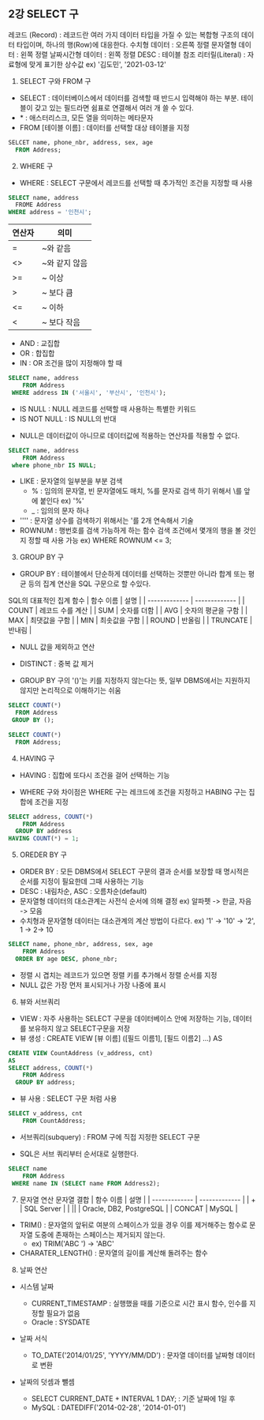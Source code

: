 ## 2강 SELECT 구

레코드 (Record) : 레코드란 여러 가지 데이터 타입을 가질 수 있는 복합형 구조의 데이터 타입이며, 하나의 행(Row)에 대응한다. 
수치형 데이터 : 오른쪽 정렬
문자열형 데이터 : 왼쪽 정렬
날짜시간형 데이터 : 왼쪽 정렬
DESC : 테이블 참조
리터릴(Literal) : 자료형에 맞게 표기한 상수값 ex) '김도민', '2021-03-12'

1. SELECT 구와 FROM 구
- SELECT : 데이터베이스에서 데이터를 검색할 때 반드시 입력해야 하는 부분. 테이블이 갖고 있는 필드라면 쉼표로 연결해서 여러 개 쓸 수 있다.
- \* : 애스터리스크, 모든 열을 의미하는 메타문자
- FROM [테이블 이름] : 데이터를 선택할 대상 테이블을 지정
``` sql
SELCET name, phone_nbr, address, sex, age 
  FROM Address;
```

2. WHERE 구
- WHERE : SELECT 구문에서 레코드를 선택할 때 추가적인 조건을 지정할 때 사용
``` sql
SELECT name, address
  FROME Address
WHERE address = '인천시';
```
| 연산자 | 의미 |
| ------------- | ------------- |
| = | ~와 같음	|
| <> | ~와 같지 않음	|
| >= | ~ 이상	|
| > | ~ 보다 큼	|
| <= | ~ 이하	|
| < | ~ 보다 작음	|
- AND : 교집합
- OR : 합집합
- IN : OR 조건을 많이 지정해야 할 때
``` sql
SELECT name, address
    FROM Address
 WHERE address IN ('서울시', '부산시', '인천시');
```
- IS NULL : NULL 레코드를 선택할 때 사용하는 특별한 키워드
- IS NOT NULL : IS NULL의 반대
* NULL은 데이터값이 아니므로 데이터값에 적용하는 연산자를 적용할 수 없다.
``` sql
SELECT name, address
    FROM Address
 where phone_nbr IS NULL;
```
- LIKE : 문자열의 일부분을 부분 검색
  - % : 임의의 문자열, 빈 문자열에도 매치, %를 문자로 검색 하기 위해서 \를 앞에 붙인다 ex) '%\'
  - _ : 임의의 문자 하나
- '''' : 문자열 상수를 검색하기 위해서는 '를 2개 연속해서 기술
- ROWNUM : 행번호를 검색 가능하게 하는 함수 검색 조건에서 몇개의 행을 볼 것인지 정할 때 사용 가능 ex) WHERE ROWNUM <= 3;

3. GROUP BY 구
- GROUP BY : 테이블에서 단순하게 데이터를 선택하는 것뿐만 아니라 합계 또는 평균 등의 집계 연산을 SQL 구문으로 할 수있다.

SQL의 대표적인 집계 함수
| 함수 이름 | 설명 |
| ------------- | ------------- |
| COUNT | 레코드 수를 계산	|
| SUM | 숫자를 더함	|
| AVG | 숫자의 평균을 구함	|
| MAX | 최댓값을 구함	|
| MIN | 최솟값을 구함	|
| ROUND | 반올림 |
| TRUNCATE | 반내림 |
- NULL 값을 제외하고 연산
- DISTINCT : 중복 값 제거

- GROUP BY 구의 '()'는 키를 지정하지 않는다는 뜻, 일부 DBMS에서는 지원하지 않지만 논리적으로 이해하기는 쉬움
``` sql
SELECT COUNT(*)
  FROM Address
 GROUP BY ();
 
SELECT COUNT(*)
  FROM Address;
```

4. HAVING 구
- HAVING : 집합에 또다시 조건을 걸어 선택하는 기능
* WHERE 구와 차이점은 WHERE 구는 레크드에 조건을 지정하고 HABING 구는 집합에 조건을 지정
``` sql
SELECT address, COUNT(*)
    FROM Address
  GROUP BY address
HAVING COUNT(*) = 1;
```

5. OREDER BY 구
- ORDER BY : 모든 DBMS에서 SELECT 구문의 결과 순서를 보장할 때 명시적은 순서를 지정이 필요한데 그때 사용하는 기능
- DESC : 내림차순, ASC : 오름차순(default)
- 문자열형 데이터의 대소관계는 사전식 순서에 의해 결정 ex) 알파펫 -> 한글, 자음 -> 모음
- 수치형과 문자열형 데이터는 대소관계의 계산 방법이 다르다. ex) '1' -> '10' -> '2', 1 -> 2-> 10
``` sql
SELECT name, phone_nbr, address, sex, age
    FROM Address
  ORDER BY age DESC, phone_nbr;
```
- 정렬 시 겹치는 레코드가 있으면 정렬 키를 추가해서 정렬 순서를 지정
- NULL 값은 가장 먼저 표시되거나 가장 나중에 표시

6. 뷰와 서브쿼리
- VIEW : 자주 사용하는 SELECT 구문을 데이터베이스 안에 저장하는 기능, 데이터를 보유하지 않고 SELECT구문을 저장
- 뷰 생성 : CREATE VIEW [뷰 이름] ([필드 이름1], [필드 이름2] ...) AS
``` sql
CREATE VIEW CountAddress (v_address, cnt)
AS
SELECT address, COUNT(*)
    FROM Address
  GROUP BY address;
```
- 뷰 사용 : SELECT 구문 처럼 사용
``` sql
SELECT v_address, cnt
    FROM CountAddress;
```

- 서브쿼리(subquery) : FROM 구에 직접 지정한 SELECT 구문
* SQL은 서브 쿼리부터 순서대로 실행한다.
``` sql
SELECT name
    FROM Address
 WHERE name IN (SELECT name FROM Address2);
```

7. 문자열 연산
문자열 결합
| 함수 이름 | 설명 |
| ------------- | ------------- |
| + | SQL Server	|
| || | Oracle, DB2, PostgreSQL	|
| CONCAT | MySQL	|


* TRIM() : 문자열의 앞뒤로 여분의 스페이스가 있을 경우 이를 제거해주는 함수로 문자열 도중에 존재하는 스페이스는 제거되지 않는다.
  - ex) TRIM('ABC  ') -> 'ABC'
* CHARATER_LENGTH() : 문자열의 길이를 계산해 돌려주는 함수

8. 날짜 연산
* 시스템 날짜
  - CURRENT_TIMESTAMP : 실행했을 때를 기준으로 시간 표시 함수, 인수를 지정할 필요가 없음
  - Oracle : SYSDATE
* 날짜 서식
  - TO_DATE('2014/01/25', 'YYYY/MM/DD') : 문자열 데이터를 날짜형 데이터로 변환

* 날짜의 덧셈과 뺄셈
  - SELECT CURRENT_DATE + INTERVAL 1 DAY; : 기준 날짜에 1일 후
  - MySQL : DATEDIFF('2014-02-28', '2014-01-01')

###

#
